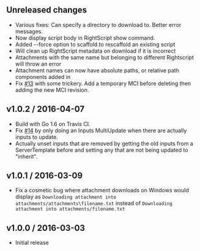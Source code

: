 Unreleased changes
-------------------
* Various fixes: Can specify a directory to download to. Better error messages.
* Now display script body in RightScript show command.
* Added --force option to scaffold to rescaffold an existing script
* Will clean up RightScript metadata on download if it is incorrect
* Attachments with the same name but belonging to different Rightscript will throw an error
* Attachment names can now have absolute paths, or relative path components added in
* Fix [#13] with some trickery. Add a temporary MCI before deleting then adding the new MCI revision.

[#13]: https://github.com/rightscale/right_st/issues/13

v1.0.2 / 2016-04-07
-------------------
* Build with Go 1.6 on Travis CI.
* Fix [#14] by only doing an Inputs MultiUpdate when there are actually inputs
  to update.
* Actually unset inputs that are removed by getting the old inputs from a
  ServerTemplate before and setting any that are not being updated to "inherit".

[#14]: https://github.com/rightscale/right_st/issues/14

v1.0.1 / 2016-03-09
-------------------
* Fix a cosmetic bug where attachment downloads on Windows would display as
  `Downloading attachment into attachments/attachments\filename.txt` instead of
  `Downloading attachment into attachments/filename.txt`

v1.0.0 / 2016-03-03
-------------------
* Initial release
